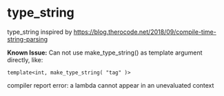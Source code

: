 # type_string

type_string inspired by https://blog.therocode.net/2018/09/compile-time-string-parsing

**Known Issue:**
Can not use make_type_string() as template argument directly, like:
```
template<int, make_type_string( "tag" )>
```
compiler report error: a lambda cannot appear in an unevaluated context
